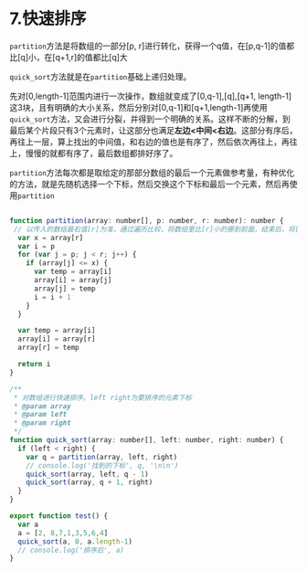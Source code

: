 # 7.快速排序

`partition`方法是将数组的一部分[p, r]进行转化，获得一个q值，在[p,q-1]的值都比[q]小，在[q+1,r]的值都比[q]大

`quick_sort`方法就是在`partition`基础上递归处理。

先对[0,length-1]范围内进行一次操作，数组就变成了[0,q-1],[q],[q+1, length-1]这3块，且有明确的大小关系，然后分别对[0,q-1]和[q+1,length-1]再使用`quick_sort`方法，又会进行分裂，并得到一个明确的关系。这样不断的分解，到最后某个片段只有3个元素时，让这部分也满足**左边<中间<右边**。这部分有序后，再往上一层，算上找出的中间值，和右边的值也是有序了，然后依次再往上，再往上，慢慢的就都有序了，最后数组都排好序了。

`partition`方法每次都是取给定的那部分数组的最后一个元素做参考量，有种优化的方法，就是先随机选择一个下标，然后交换这个下标和最后一个元素，然后再使用`partition`

```js

function partition(array: number[], p: number, r: number): number {
 // 以传入的数组最右值[r]为准，通过遍历比较，将数组里比[r]小的挪到前面，结束后，将[i]和[r]的值互换，则数组p到r的部分，就满足针对[i],前面的比他小，后面的比他大
  var x = array[r] 
  var i = p
  for (var j = p; j < r; j++) {
    if (array[j] <= x) {
      var temp = array[i]
      array[i] = array[j]
      array[j] = temp
      i = i + 1
    }
  }

  var temp = array[i]
  array[i] = array[r]
  array[r] = temp

  return i
}

/**
 * 对数组进行快速排序。left right为要排序的元素下标
 * @param array 
 * @param left 
 * @param right 
 */
function quick_sort(array: number[], left: number, right: number) {
  if (left < right) {
    var q = partition(array, left, right)
    // console.log('找到的下标', q, '\n\n')
    quick_sort(array, left, q - 1)
    quick_sort(array, q + 1, right)
  }
}

export function test() {
  var a
  a = [2, 8,7,1,3,5,6,4]
  quick_sort(a, 0, a.length-1)
  // console.log('排序后', a)
}
```